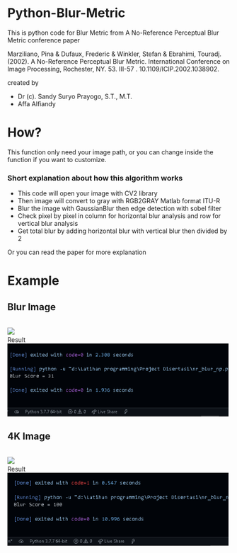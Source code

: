 # Python-Blur-Metric
This is python code for Blur Metric from A No-Reference Perceptual Blur Metric conference paper

Marziliano, Pina & Dufaux, Frederic & Winkler, Stefan & Ebrahimi, Touradj. (2002). A No-Reference Perceptual Blur Metric. International Conference on Image Processing, Rochester, NY. 53. III-57 . 10.1109/ICIP.2002.1038902. 

created by
- Dr (c). Sandy Suryo Prayogo, S.T., M.T.
- Affa Alfiandy

# How?
This function only need your image path, or you can change inside the function if you want to customize.

### Short explanation about how this algorithm works
- This code will open your image with CV2 library
- Then image will convert to gray with RGB2GRAY Matlab format ITU-R
- Blur the image with GaussianBlur then edge detection with sobel filter
- Check pixel by pixel in column for horizontal blur analysis and row for vertical blur analysis
- Get total blur by adding horizontal blur with vertical blur then divided by 2

Or you can read the paper for more explanation

# Example
## Blur Image
<br/>
<img src="https://images.unsplash.com/photo-1523821741446-edb2b68bb7a0?ixlib=rb-1.2.1&ixid=MnwxMjA3fDB8MHxzZWFyY2h8MXx8Ymx1cnxlbnwwfHwwfHw%3D&w=1000&q=80" width="500">
<br/>
Result
<br/>
<img src="Screenshot (964).png" width="500">

## 4K Image
<br/>
<img src="https://www.pixelstalk.net/wp-content/uploads/2016/07/4k-Images-Free-Download.jpg" width="500">
<br/>
Result
<br/>
<img src="Screenshot (965).png" width="500">

